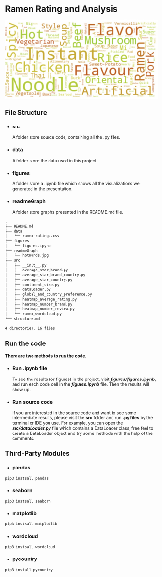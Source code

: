 # Ramen Rating and Analysis

![image-20201209213242108](readmeGraph/hotWords.jpg)

## File Structure

- ### src

  A folder store source code, containing all the .py files. 

- ### data

  A folder store the data used in this project.

- ### figures

  A folder store a .ipynb file which shows all the visualizations we generated in the presentation.
  
- ### readmeGraph

  A folder store graphs presented in the README.md file.


```
.
├── README.md
├── data
│   └── ramen-ratings.csv
├── figures
│   └── figures.ipynb
├── readmeGraph
│   └── hotWords.jpg
├── src
│   ├── __init__.py
│   ├── average_star_brand.py
│   ├── average_star_brand_country.py
│   ├── average_star_country.py
│   ├── continent_size.py
│   ├── dataLoader.py
│   ├── global_and_country_preference.py
│   ├── heatmap_average_rating.py
│   ├── heatmap_number_brand.py
│   ├── heatmap_number_review.py
│   └── ramen_wordcloud.py
└── structure.md

4 directories, 16 files
```


## Run the code

#### There are two methods to run the code.

- ### **Run .ipynb file**

  To see the results (or figures) in the project, visit ***figures/figures.ipynb***, and run each code cell in the ***figures.ipynb*** file. Then the results will show up.

- ### **Run source code**

  If you are interested in the source code and want to see some intermediate results, please visit the **src** folder and run **.py files** by the terminal or IDE you use. For example, you can open  the ***src/dataLoader.py*** file which contains a DataLoader class, free feel to create a DataLoader object and try some methods with the help of the comments.



## Third-Party Modules

- ### pandas

```
pip3 instsall pandas
```

- ### seaborn

```
pip3 instsall seaborn
```

- ### matplotlib

```
pip3 instsall matplotlib
```

- ### wordcloud

```
pip3 instsall wordcloud
```

- ### pycountry

```
pip3 install pycountry
```
